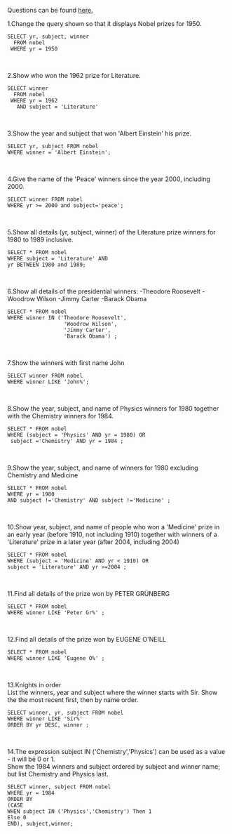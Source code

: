Questions can be found [here.](https://sqlzoo.net/wiki/SELECT_from_Nobel_Tutorial)

1.Change the query shown so that it displays Nobel prizes for 1950.
```
SELECT yr, subject, winner
  FROM nobel
 WHERE yr = 1950
```
<br>

2.Show who won the 1962 prize for Literature.
```
SELECT winner
  FROM nobel
 WHERE yr = 1962
   AND subject = 'Literature'
```
<br>

3.Show the year and subject that won 'Albert Einstein' his prize.
```
SELECT yr, subject FROM nobel
WHERE winner = 'Albert Einstein';
```
<br>

4.Give the name of the 'Peace' winners since the year 2000, including 2000.
```
SELECT winner FROM nobel
WHERE yr >= 2000 and subject='peace';
```
<br>

5.Show all details (yr, subject, winner) of the Literature prize winners for 1980 to 1989 inclusive.
```
SELECT * FROM nobel 
WHERE subject = 'Literature' AND
yr BETWEEN 1980 and 1989;
```
<br>

6.Show all details of the presidential winners:
-Theodore Roosevelt
-Woodrow Wilson
-Jimmy Carter
-Barack Obama
```
SELECT * FROM nobel
WHERE winner IN ('Theodore Roosevelt',
                  'Woodrow Wilson',
                  'Jimmy Carter',
                  'Barack Obama') ;
```
<br>

7.Show the winners with first name John
```
SELECT winner FROM nobel
WHERE winner LIKE 'John%';

```
<br>

8.Show the year, subject, and name of Physics winners for 1980 together with the Chemistry winners for 1984.

```
SELECT * FROM nobel 
WHERE (subject = 'Physics' AND yr = 1980) OR
 subject ='Chemistry' AND yr = 1984 ;
```
<br>

9.Show the year, subject, and name of winners for 1980 excluding Chemistry and Medicine
```
SELECT * FROM nobel
WHERE yr = 1980 
AND subject !='Chemistry' AND subject !='Medicine' ;
```
<br>

10.Show year, subject, and name of people who won a 'Medicine' prize in an early year (before 1910, not including 1910) together with winners of a 'Literature' prize in a later year (after 2004, including 2004)
```
SELECT * FROM nobel 
WHERE (subject = 'Medicine' AND yr < 1910) OR
subject = 'Literature' AND yr >=2004 ;
```
<br>

11.Find all details of the prize won by PETER GRÜNBERG
```
SELECT * FROM nobel
WHERE winner LIKE 'Peter Gr%' ;
```
<br>

12.Find all details of the prize won by EUGENE O'NEILL
```
SELECT * FROM nobel
WHERE winner LIKE 'Eugene O%' ;
```
<br>

13.Knights in order <br>
List the winners, year and subject where the winner starts with Sir. Show the the most recent first, then by name order.
```
SELECT winner, yr, subject FROM nobel 
WHERE winner LIKE 'Sir%'
ORDER BY yr DESC, winner ;
```
<br>

14.The expression subject IN ('Chemistry','Physics') can be used as a value - it will be 0 or 1. <br>
Show the 1984 winners and subject ordered by subject and winner name; but list Chemistry and Physics last.
```
SELECT winner, subject FROM nobel
WHERE yr = 1984
ORDER BY 
(CASE 
WHEN subject IN ('Physics','Chemistry') Then 1 
Else 0 
END), subject,winner;
```

